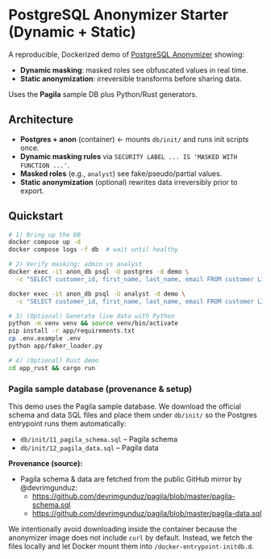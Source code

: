 # PostgreSQL Anonymizer Starter (Dynamic + Static)

A reproducible, Dockerized demo of [PostgreSQL Anonymizer](https://postgresql-anonymizer.readthedocs.io/) showing:
- **Dynamic masking**: masked roles see obfuscated values in real time.
- **Static anonymization**: irreversible transforms before sharing data.

Uses the **Pagila** sample DB plus Python/Rust generators.

## Architecture

- **Postgres + anon** (container) ← mounts `db/init/` and runs init scripts once.
- **Dynamic masking rules** via `SECURITY LABEL ... IS 'MASKED WITH FUNCTION ...'`.
- **Masked roles** (e.g., `analyst`) see fake/pseudo/partial values.
- **Static anonymization** (optional) rewrites data irreversibly prior to export.

## Quickstart

```bash
# 1) Bring up the DB
docker compose up -d
docker compose logs -f db  # wait until healthy

# 2) Verify masking: admin vs analyst
docker exec -it anon_db psql -U postgres -d demo \
  -c "SELECT customer_id, first_name, last_name, email FROM customer LIMIT 5;"

docker exec -it anon_db psql -U analyst -d demo \
  -c "SELECT customer_id, first_name, last_name, email FROM customer LIMIT 5;"

# 3) (Optional) Generate live data with Python
python -m venv venv && source venv/bin/activate
pip install -r app/requirements.txt
cp .env.example .env
python app/faker_loader.py

# 4) (Optional) Rust demo
cd app_rust && cargo run
```

### Pagila sample database (provenance & setup)

This demo uses the Pagila sample database. We download the official schema and data SQL files and place them under `db/init/` so the Postgres entrypoint runs them automatically:

- `db/init/11_pagila_schema.sql` – Pagila schema  
- `db/init/12_pagila_data.sql` – Pagila data

**Provenance (source):**
- Pagila schema & data are fetched from the public GitHub mirror by @devrimgunduz:
  - https://github.com/devrimgunduz/pagila/blob/master/pagila-schema.sql
  - https://github.com/devrimgunduz/pagila/blob/master/pagila-data.sql

We intentionally avoid downloading inside the container because the anonymizer image does not include `curl` by default. Instead, we fetch the files locally and let Docker mount them into `/docker-entrypoint-initdb.d`.